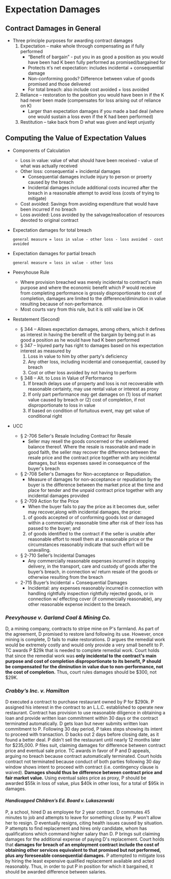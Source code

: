 # Expectation Damages

## Contract Damages in General

* Three principle purposes for awarding contract damages
  1. Expectation – make whole through compensating as if fully performed
     * “Benefit of bargain” - put you in as good a position as you would have been had K been fully performed as promised/bargained for
     * Protects π’s net expectation: includes incidental + consequential damage
     * Non-conforming goods? Difference between value of goods promised and those delivered
     * For total breach: also include cost avoided + loss avoided
  1. Reliance – restoration to the position you would have been in if the K had never been made (compensates for loss arising out of reliance on K)
     * Larger than expectation damages if you made a bad deal (where one would sustain a loss even if the K had been performed)
  1. Restitution – take back from D what was given and kept unjustly

## Computing the Value of Expectation Values

* Components of Calculation
  * Loss in value: value of what should have been received - value of what was actually received
  * Other loss: consequential + incidental damages
    * Consequential damages include injury to person or proerty caused by the breach
    * Incidental damages include additional costs incurred after the breach in a reasonable attempt to avoid loss (costs of trying to mitigate)
  * Cost avoided: Savings from avoiding expenditure that would have been incurred if no breach
  * Loss avoided: Loss avoided by the salvage/reallocation of resources devoted to original contract
* Expectation damages for total breach

  ```general measure = loss in value - other loss - loss avoided - cost avoided```

* Expectation damages for partial breach

  ```general measure = loss in value - other loss```

* Peevyhouse Rule
  * Where provision breached was merely incidental to contract's main purpose and where the economic benefit which P would receive from completing performance is grossly disproportionate to cost of completion, damages are limited to the difference/diminution in value resulting because of non-performance.
  * Most courts vary from this rule, but it is still valid law in OK
* Restatement (Second)
  * § 344 – Allows expectation damages, among others, which it defines as interest in having the benefit of the bargain by being put in as good a position as he would have had K been performed
  * § 347 – Injured party has right to damages based on his expectation interest as measured by
    1. Loss in value to him by other party's deficiency
    1. Any other loss, including incidental and consequential, caused by breach
    1. Cost or other loss avoided by not having to perform
  * § 348 – Alt. to Loss in Value of Performance
    1. If breach delays use of property and loss is not recoverable with reasonable certainty, may use rental value or interest as proxy
    2. If only part performance may get damages on (1) loss of market value caused by breach or (2) cost of completion, if not disproportionate to loss in value
    3. If based on condition of fortuitous event, may get value of conditional right
* UCC
  * § 2-706 Seller's Resale Including Contract for Resale
    * Seller may resell the goods concerned or the undelivered balance thereof. Where the resale is reasonable and made in good faith, the seller may recover the difference between the resale price and the contract price together with any incidental damages, but less expenses saved in consequence of the buyer's breach
  * § 2-708 Seller's Damages for Non-acceptance or Repudiation.
    * Measure of damages for non-acceptance or repudiation by the buyer is the difference between the market price at the time and place for tender and the unpaid contract price together with any incidental damages provided
  * § 2-709 Action for the Price
    * When the buyer fails to pay the price as it becomes due, seller may recover,along with incidental damages, the price:  
    1. of goods accepted or of conforming goods lost or damaged within a commercially reasonable time after risk of their loss has passed to the buyer; and
    1. of goods identified to the contract if the seller is unable after reasonable effort to resell them at a reasonable price or the circumstances reasonably indicate that such effort will be unavailing.
  * § 2-710 Seller’s Incidental Damages
    * Any commercially reasonable expenses incurred in stopping delivery, in the transport, care and custody of goods after the buyer’s breach, in connection w/ return resale of the goods or otherwise resulting from the breach
  * 2-715 Buyer’s Incidental + Consequential Damages
    * Incidental: any expenses reasonably incurred in connection with handling rightfully inspection rightfully rejected goods, or in connection w/ effecting cover (if commercially reasonable), any other reasonable expense incident to the breach.

### *Peevyhouse v. Garland Coal & Mining Co.*

D, a mining company, contracts to stripe mine on P's farmland. As part of the agreement, D promised to restore land following its use. However, once mining is complete, D fails to make restorations. D argues the remedial work would be extremely costly and would only provide a very small benefit to P. TC awards P $29k that is needed to complete remedial work. Court holds that since the remedial work was **only incidental to the contract's main purpose and cost of completion disproportionate to its benefit, P should be compensated for the diminution in value due to non-performance, not the cost of completion.** Thus, court rules damages should be $300, not $29K.

### *Crabby’s Inc. v. Hamilton*

D executed a contract to purchase restaurant owned by P for $290k. P assigned his interest in the contract to an L.L.C. established to operate new restaurant. Contract has provision to use reasonable diligence in obtaining a loan and provide written loan commitment within 30 days or the contract terminated automatically. D gets loan but never submits written loan commitment to P. Following 30 day period, P takes steps showing its intent to proceed with transaction. D backs out 2 days before closing date, as it found a better deal. P didn't sell the restaurant until nearly 12 months later for $235,000. P files suit, claiming damages for difference between contract price and eventual sale price. TC awards in favor of P and D appeals, arguing no breach because contract automatically terminated. Court holds contract not terminated because conduct of both parties following 30 day window shows intent to proceed with contract (i.e. contingency clause is waived). **Damages should thus be difference between contract price and fair market value.** Using eventual sales price as proxy, P should be awarded $55k in loss of value, plus $40k in other loss, for a total of $95k in damages.

#### *Handicapped Children’s Ed. Board v. Lukaszewski*

P, a school, hired D as employee for 2 year contract. D commutes 45 minutes to job and attempts to leave for something close by. P won't allow her to resign. D eventually resigns, citing health issues caused by situation. P attempts to find replacement and hires only candidate, whom has qualifications which command higher salary than D. P brings suit claiming damages for the additional expense of paying D's replacement. Court holds that **damages for breach of an employment contract include the cost of obtaining other services equivalent to that promised but not performed, plus any foreseeable consequential damages.** P attempted to mitigate loss by hiring the least expensive qualified replacement available and acted reasonably. Thus, in order to put P in position for which it bargained, it should be awarded difference between salaries.